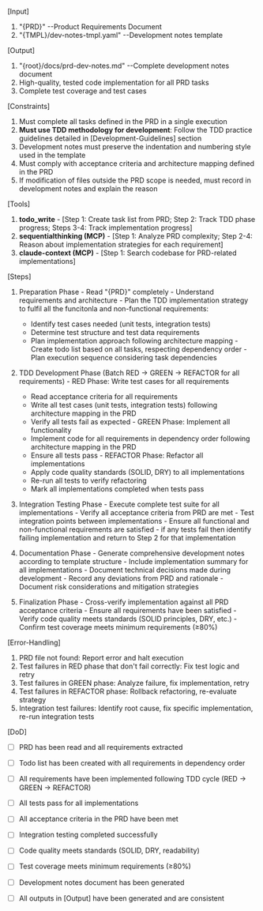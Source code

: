 [Input]
  1. "{PRD}" --Product Requirements Document
  2. "{TMPL}/dev-notes-tmpl.yaml" --Development notes template

[Output]
  1. "{root}/docs/prd-dev-notes.md" --Complete development notes document
  2. High-quality, tested code implementation for all PRD tasks
  3. Complete test coverage and test cases

[Constraints]
  1. Must complete all tasks defined in the PRD in a single execution
  2. **Must use TDD methodology for development**: Follow the TDD practice guidelines detailed in [Development-Guidelines] section
  3. Development notes must preserve the indentation and numbering style used in the template
  4. Must comply with acceptance criteria and architecture mapping defined in the PRD
  5. If modification of files outside the PRD scope is needed, must record in development notes and explain the reason

[Tools]
  1. **todo_write**
    - [Step 1: Create task list from PRD; Step 2: Track TDD phase progress; Steps 3-4: Track implementation progress]
  2. **sequentialthinking (MCP)**
    - [Step 1: Analyze PRD complexity; Step 2-4: Reason about implementation strategies for each requirement]
  3. **claude-context (MCP)**
    - [Step 1: Search codebase for PRD-related implementations]

[Steps]
  1. Preparation Phase
    - Read "{PRD}" completely
    - Understand requirements and architecture
    - Plan the TDD implementation strategy to fulfil all the funcitonla and non-functional requirements:
      * Identify test cases needed (unit tests, integration tests)
      * Determine test structure and test data requirements
      * Plan implementation approach following architecture mapping
    - Create todo list based on all tasks, respecting dependency order
    - Plan execution sequence considering task dependencies

  2. TDD Development Phase (Batch RED → GREEN → REFACTOR for all requirements)
    - RED Phase: Write test cases for all requirements
      * Read acceptance criteria for all requirements
      * Write all test cases (unit tests, integration tests) following architecture mapping in the PRD
      * Verify all tests fail as expected
    - GREEN Phase: Implement all functionality
      * Implement code for all requirements in dependency order following architecture mapping in the PRD
      * Ensure all tests pass
    - REFACTOR Phase: Refactor all implementations
      * Apply code quality standards (SOLID, DRY) to all implementations
      * Re-run all tests to verify refactoring
      * Mark all implementations completed when tests pass

  3. Integration Testing Phase
    - Execute complete test suite for all implementations
    - Verify all acceptance criteria from PRD are met
    - Test integration points between implementations
    - Ensure all functional and non-functional requirements are satisfied
    - if any tests fail then identify failing implementation and return to Step 2 for that implementation

  4. Documentation Phase
    - Generate comprehensive development notes according to template structure
    - Include implementation summary for all implementations
    - Document technical decisions made during development
    - Record any deviations from PRD and rationale
    - Document risk considerations and mitigation strategies

  5. Finalization Phase
    - Cross-verify implementation against all PRD acceptance criteria
    - Ensure all requirements have been satisfied
    - Verify code quality meets standards (SOLID principles, DRY, etc.)
    - Confirm test coverage meets minimum requirements (≥80%)

[Error-Handling]
  1. PRD file not found: Report error and halt execution
  2. Test failures in RED phase that don't fail correctly: Fix test logic and retry
  3. Test failures in GREEN phase: Analyze failure, fix implementation, retry
  4. Test failures in REFACTOR phase: Rollback refactoring, re-evaluate strategy
  5. Integration test failures: Identify root cause, fix specific implementation, re-run integration tests

[DoD]
  - [ ] PRD has been read and all requirements extracted
  - [ ] Todo list has been created with all requirements in dependency order
  - [ ] All requirements have been implemented following TDD cycle (RED → GREEN → REFACTOR)
  - [ ] All tests pass for all implementations
  - [ ] All acceptance criteria in the PRD have been met
  - [ ] Integration testing completed successfully
  - [ ] Code quality meets standards (SOLID, DRY, readability)
  - [ ] Test coverage meets minimum requirements (≥80%)
  - [ ] Development notes document has been generated
  - [ ] All outputs in [Output] have been generated and are consistent

